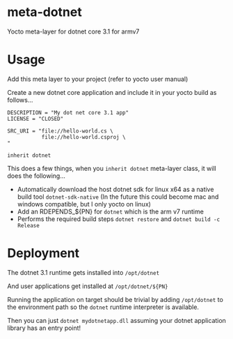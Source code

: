 # meta-dotnet
Yocto meta-layer for dotnet core 3.1 for armv7

# Usage

Add this meta layer to your project (refer to yocto user manual)

Create a new dotnet core application and include it in your yocto build as follows...

```
DESCRIPTION = "My dot net core 3.1 app"
LICENSE = "CLOSED"

SRC_URI = "file://hello-world.cs \
           file://hello-world.csproj \
"

inherit dotnet
```

This does a few things, when you `inherit dotnet` meta-layer class, it will does the following...

- Automatically download the host dotnet sdk for linux x64 as a native build tool `dotnet-sdk-native` (In the future this could become mac and windows compatible, but I only yocto on linux)
- Add an RDEPENDS_${PN} for `dotnet` which is the arm v7 runtime
- Performs the required build steps `dotnet restore` and `dotnet build -c Release`

# Deployment

The dotnet 3.1 runtime gets installed into `/opt/dotnet`

And user applications get installed at `/opt/dotnet/${PN}`

Running the application on target should be trivial by adding `/opt/dotnet` to the environment path so the `dotnet` runtime interpreter is available.

Then you can just `dotnet mydotnetapp.dll` assuming your dotnet application library has an entry point!